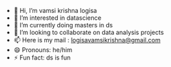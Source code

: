 - 👋 Hi, I’m vamsi krishna logisa
- 👀 I’m interested in datascience
- 🌱 I’m currently doing masters in ds
- 💞️ I’m looking to collaborate on data analysis projects
- 📫 Here is my mail : logisavamsikrishna@gmail.com
- 😄 Pronouns: he/him
- ⚡ Fun fact: ds is fun

<!---
vamsipaceds/vamsipaceds is a ✨ special ✨ repository because its `README.md` (this file) appears on your GitHub profile.
You can click the Preview link to take a look at your changes.
--->
